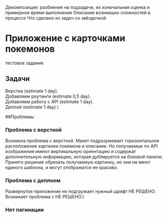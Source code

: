 
Декомпозиция: разбиение на подзадачи, их изначальная оценка и примерное время выполнения
Описание возникших сложностей в процессе
Что сделано из задач со звёздочкой

# Приложение с карточками покемонов
тестовое задание

## Задачи
Верстка (estimate 1 day).\
Добавляем роутинги (estimate 0,5 day).\
Добавляем работу с API (estimate 1 day).\
Деплой (estimate 1 day).\

##Проблемы

### Проблема с версткой
Возникла проблема с версткой. Макет подразумевает горизонтальное расположение картинки покемона и описание. 
Но получаемые по API изображения имеют вертикальную ориентацию и содержат дополнительную информацию, которая дублируется на боковой панели.
Принято решение обрезать получаемую картинку, но они не меют единого шаблона, и могут отображатся не красиво.

### Проблема с деплоем
Развернутое приложение не подгружает нужный шрифт НЕ РЕШЕНО.\
Возникает проблема с <BrowserRouter> НЕ РЕШЕНО.\

### Нет пагинации
